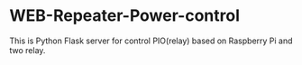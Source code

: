# WEB-Repeater-Power-control
This is Python Flask server for control PIO(relay) based on Raspberry Pi and two relay. 
